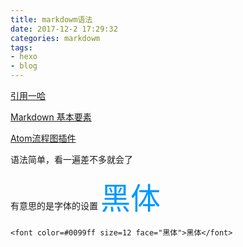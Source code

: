 ```yaml
---
title: markdowm语法
date: 2017-12-2 17:29:32
categories: markdowm
tags:
- hexo
- blog
---
```


 [引用一哈](http://blog.csdn.net/u011419965/article/details/50536937)

[Markdown 基本要素](https://shd101wyy.github.io/markdown-preview-enhanced/#/zh-cn/markdown-basics)


[Atom流程图插件](https://shd101wyy.github.io/markdown-preview-enhanced/#/zh-cn/diagrams)

 语法简单，看一遍差不多就会了

有意思的是字体的设置
<font color=#0099ff size=12 face="黑体">黑体</font>
```
<font color=#0099ff size=12 face="黑体">黑体</font>
```
